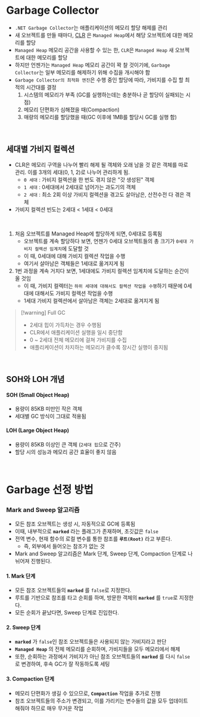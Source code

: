 # Garbage Collector

- `.NET Garbage Collector`는 애플리케이션의 메모리 할당 해제를 관리
- 새 오브젝트를 만들 때마다, [CLR](CLR%20(Common%20Language%20Runtime).md) 은 `Managed Heap`에서 해당 오브젝트에 대한 메모리를 할당
- `Managed Heap` 메모리 공간을 사용할 수 있는 한, `CLR`은 `Managed Heap` 새 오브젝트에 대한 메모리를 할당
- 하지만 언젠가는 `Managed Heap` 메모리 공간이 꽉 찰 것이기에, `Garbage Collector`는 일부 메모리를 해제하기 위해 수집을 개시해야 함
- `Garbage Collector의 최적화 엔진`은 수행 중인 할당에 따라, 가비지를 수집 할 최적의 시간대를 결정
	1. 시스템의 메모리가 부족 (GC를 실행하는데는 충분하나 곧 할당이 실패되는 시점)
	2. 메모리 단편화가 심해졌을 때(Compaction)
	3. 매량의 메모리를 할당했을 때(GC 이후에 1MB를 할당시 GC를 실행 함)  

<br>

## 세대별 가비지 컬렉션

- CLR은 메모리 구역을 나누어 빨리 해제 될 객체와 오래 남을 것 같은 객체를 따로 관리. 이를 3개의 세대(0, 1, 2)로 나누어 관리하게 됨.
	- `0 세대` : 가비지 컬렉션을 한 번도 겪지 않은 "갓 생성된" 객체
	- `1 세대` : 0세대에서 2세대로 넘어가는 과도기의 객체
	- `2 세대` : 최소 2회 이상 가비지 컬렉션을 겪고도 살아남은, 산전수전 다 겪은 객체
- 가비지 컬렉션 빈도는 2세대 < 1세대 < 0세대
<br>

1. 처음 오브젝트를 Managed Heap에 할당하게 되면, 0세대로 등록됨  
	- 오브젝트를 계속 할당하다 보면, 언젠가 0세대 오브젝트들의 총 크기가 `0세대 가비지 컬렉션 임계치`에 도달할 것  
	- 이 때, 0세대에 대해 가비지 컬렉션 작업을 수행  
	- 여기서 살아남은 객체들은 1세대로 옮겨지게 됨  
2. 1번 과정을 계속 거치다 보면, 1세대에도 가비지 컬렉션 임계치에 도달하는 순간이 올 것임  
	- 이 때, 가비지 컬렉터는 `하위 세대에 대해서도 컬렉션 작업을 수행`하기 때문에 0세대에 대해서도 가비지 컬렉션 작업을 수행  
	- 1세대 가비지 컬렉션에서 살아남은 객체는 2세대로 옮겨지게 됨  

> [!warning] Full GC
> - 2세대 힙이 가득차는 경우 수행됨
> - CLR에서 애플리케이션 실행을 일시 중단함
> - 0 ~ 2세대 전체 메모리에 걸쳐 가비지를 수집
> - 애플리케이션이 차지하는 메모리가 클수록 장시간 실행이 중지됨  


<br>

## SOH와 LOH 개념
#### SOH (Small Object Heap)
- 용량이 85KB 미만인 작은 객체
- 세대별 GC 방식이 그대로 적용됨
#### LOH (Large Object Heap)
- 용량이 85KB 이상인 큰 객체 (`2세대 힙`으로 간주)
- 할당 시의 성능과 메모리 공간 효율이 좋지 않음  

<br>

# Garbage 선정 방법
### Mark and Sweep 알고리즘

- 모든 참조 오브젝트는 생성 시, 자동적으로 GC에 등록됨
- 이때, 내부적으로 **`marked`** 라는 플래그가 존재하며, 초깃값은 `false`
- 전역 변수, 현재 함수의 로컬 변수를 통한 참조를 **`루트(Root)`** 라고 부른다.
	- 즉, 외부에서 들어오는 참조가 없는 것
- Mark and Sweep 알고리즘은 Mark 단계, Sweep 단계, Compaction 단계로 나뉘어져 진행된다.

#### 1. Mark 단계
- 모든 참조 오브젝트들의 **`marked`** 를 `false`로 지정한다.
- 루트를 기반으로 참조를 타고 순회를 하며, 방문한 객체의 **`marked`** 를 `true`로 지정한다.
- 모든 순회가 끝났다면, Sweep 단계로 진입한다.  

#### 2. Sweep 단계
- **`marked`** 가 `false`인 참조 오브젝트들은 사용되지 않는 가비지라고 판단
- **`Managed Heap`** 의 전체 메모리를 순회하며, 가비지들을 모두 메모리에서 해제
- 또한, 순회하는 과정에서 가비지가 아닌 참조 오브젝트들의 **`marked`** 를 다시 `false`로 변경하여, 후속 GC가 잘 작동하도록 세팅  

#### 3. Compaction 단계
- 메모리 단편화가 생길 수 있으므로, **`Compaction`** 작업을 추가로 진행
- 참조 오브젝트들의 주소가 변경되고, 이를 가리키는 변수들의 값을 모두 업데이트 해줘야 하므로 매우 무거운 작업